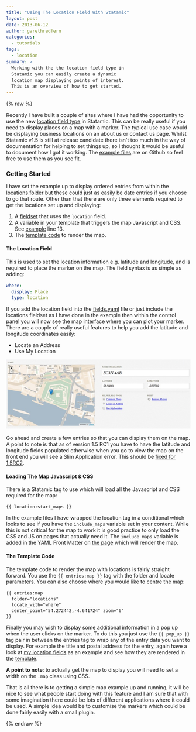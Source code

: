```yaml
---
title: "Using The Location Field With Statamic"
layout: post
date: 2013-06-12
author: garethredfern
categories:
  - tutorials
tags:
  - location
summary: >
  Working with the the location field type in
  Statamic you can easily create a dynamic
  location map displaying points of interest.
  This is an overview of how to get started.
---
```


{% raw %}

Recently I have built a couple of sites where I have had the opportunity to use the new [location field type](http://statamicist.com/articles/sneak-peek-4-new-and-improved-fieldtypes) in Statamic. This can be really useful if you need to display places on a map with a marker. The typical use case would be displaying business locations on an about us or contact us page. Whilst Statamic v1.5 is still at release candidate there isn't too much in the way of documentation for helping to set things up, so I thought it would be useful to document how I got it working. The [example files](https://github.com/statamicthemes/locations) are on Github so feel free to use them as you see fit.

### Getting Started
I have set the example up to display ordered entries from within the [locations folder](https://github.com/statamicthemes/locations/tree/master/_content/locations) but these could just as easily be date entries if you choose to go that route. Other than that there are only three elements required to get the locations set up and displaying:

1. A [fieldset](https://github.com/statamicthemes/locations/blob/master/_config/fieldsets/locations.yaml) that uses the `location` field.
2. A variable in your template that triggers the map Javascript and CSS. See [example](https://github.com/statamicthemes/locations/blob/master/_themes/location_example/layouts/default.html) line 13.
3. The [template code](https://github.com/statamicthemes/locations/blob/master/_themes/location_example/templates/default.html) to render the map.

#### The Location Field
This is used to set the location information e.g. latitude and longitude, and is required to place the marker on the map. The field syntax is as simple as adding:

~~~yaml
where:
  display: Place
  type: location
~~~

If you add the location field into the [fields.yaml](https://github.com/statamicthemes/locations/blob/master/_content/locations/fields.yaml) file or just include the locations fieldset as I have done in the example then within the control panel you will now see the map interface where you can plot your marker. There are a couple of really useful features to help you add the latitude and longitude coordinates easily:

- Locate an Address
- Use My Location

![Control Panel With Location Field](/assets/img/articles/location-field.jpg)

Go ahead and create a few entries so that you can display them on the map. A point to note is that as of version 1.5 RC1 you have to have the latitude and longitude fields populated otherwise when you go to view the map on the front end you will see a Slim Application error. This should be [fixed for 1.5RC2](http://support.statamic.com/discussions/refinery-15/329-location-error).

#### Loading The Map Javascript & CSS
There is a Statamic tag to use which will load all the Javascript and CSS required for the map:

~~~twig
{{ location:start_maps }}
~~~

In the example files I have wrapped the location tag in a conditional which looks to see if you have the `include_maps` variable set in your content. While this is not critical for the map to work it is good practice to only load the CSS and JS on pages that actually need it. The `include_maps` variable is added in the YAML Front Matter on [the page](https://github.com/statamicthemes/locations/blob/master/_content/locations/page.md) which will render the map.

#### The Template Code
The template code to render the map with locations is fairly straight forward. You use the `{{ entries:map }}` tag with the folder and locate parameters. You can also choose where you would like to centre the map:

~~~twig
{{ entries:map
  folder="locations"
  locate_with="where"
  center_point="54.272442,-4.641724" zoom="6"
}}
~~~

Finally you may wish to display some additional information in a pop up when the user clicks on the marker. To do this you just use the `{{ pop_up }}` tag pair in between the entries tag to wrap any of the entry data you want to display. For example the title and postal address for the entry, again have a look at [my location fields](https://github.com/statamicthemes/locations/blob/master/_config/fieldsets/locations.yaml) as an example and see how they are rendered in the [template](https://github.com/statamicthemes/locations/blob/master/_themes/location_example/templates/default.html).

**A point to note**: to actually get the map to display you will need to set a width on the `.map` class using CSS.

That is all there is to getting a simple map example up and running, it will be nice to see what people start doing with this feature and I am sure that with some imagination there could be lots of different applications where it could be used. A simple idea would  be to customise the markers which could be done fairly easily with a small plugin.

{% endraw %}
